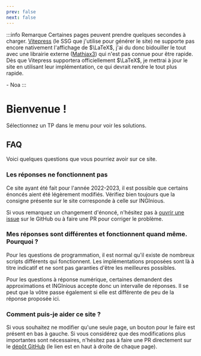```yaml
---
prev: false
next: false
---
```


:::info Remarque
Certaines pages peuvent prendre quelques secondes à charger. [Vitepress](https://vitepress.dev/) (le SSG que j'utilise pour générer le site) ne supporte pas encore nativement l'affichage de $\LaTeX$, j'ai du donc bidouiller le tout avec une librairie externe ([Mathjax3](https://www.mathjax.org/)) qui n'est pas connue pour être rapide. Dès que Vitepress supportera officiellement $\LaTeX$, je mettrai à jour le site en utilisant leur implémentation, ce qui devrait rendre le tout plus rapide.

\- Noa
:::

# Bienvenue !

Sélectionnez un TP dans le menu pour voir les solutions.

## FAQ

Voici quelques questions que vous pourriez avoir sur ce site.

### Les réponses ne fonctionnent pas

Ce site ayant été fait pour l'année 2022-2023, il est possible que certains énoncés aient été légèrement modifiés. Vérifiez bien toujours que la consigne présente sur le site corresponde à celle sur INGInious.

Si vous remarquez un changement d'énoncé, n'hésitez pas à [ouvrir une issue](https://github.com/NovAti0n/LINFO1113/issues/new) sur le GitHub ou à faire une PR pour corriger le problème.

### Mes réponses sont différentes et fonctionnent quand même. Pourquoi ?

Pour les questions de programmation, il est normal qu'il existe de nombreux scripts différents qui fonctionnent. Les implémentations proposées sont là à titre indicatif et ne sont pas garanties d'être les meilleures possibles.

Pour les questions à réponse numérique, certaines demandent des approximations et INGInious accepte donc un intervalle de réponses. Il se peut que la vôtre passe également si elle est différente de peu de la réponse proposée ici.

### Comment puis-je aider ce site ?

Si vous souhaitez ne modifier qu'une seule page, un bouton pour le faire est présent en bas à gauche. Si vous considérez que des modifications plus importantes sont nécessaires, n'hésitez pas à faire une PR directement sur le [dépôt GitHub](https://github.com/NovAti0n/LINFO1113) (le lien est en haut à droite de chaque page).